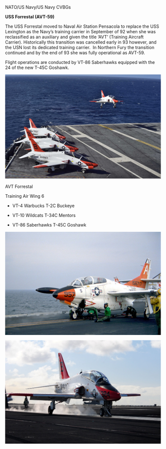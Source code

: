 NATO/US Navy/US Navy CVBGs

**USS Forrestal (AVT-59)**

The USS Forrestal moved to Naval Air Station Pensacola to replace the
USS Lexington as the Navy’s training carrier in September of 92 when she
was reclassified as an auxiliary and given the title ‘AVT’ (Training
Aircraft Carrier). Historically this transition was cancelled early in
93 however, and the USN lost its dedicated training carrier.  In
Northern Fury the transition continued and by the end of 93 she was
fully operational as AVT-59.

Flight operations are conducted by VT-86 Saberhawks equipped with the 24
of the new T-45C Goshawk.

![](/assets/images/nato/us/navy/carriers/forrestal/image1.jpg)

AVT Forrestal

Training Air Wing 6

  - VT-4 Warbucks T-2C Buckeye

  - VT-10 Wildcats T-34C Mentors

  - VT-86 Saberhawks T-45C Goshawk

![](/assets/images/nato/us/navy/carriers/forrestal/image2.jpeg)

![](/assets/images/nato/us/navy/carriers/forrestal/image3.jpeg)

